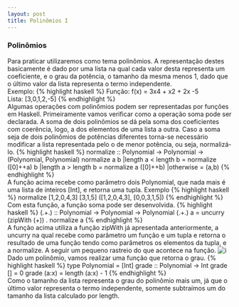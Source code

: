 ```yaml
---
layout: post
title: Polinômios I
---
```


### Polinômios
Para praticar utilizaremos como tema polinômios. A representação destes basicamente é dado por uma lista na qual cada valor desta representa um coeficiente, e o grau da potência, o tamanho da mesma menos 1, dado que o último valor da lista representa o termo independente.
<br>
Exemplo:
{% highlight haskell %}
Função: f(x) = 3x4 + x2 + 2x -5
<br>
Lista: [3,0,1,2,-5]
{% endhighlight %}  
Algumas operações com polinômios podem ser representadas por funções em Haskell. Primeiramente vamos verificar como a operação soma pode ser declarada. A soma de dois polinômios se dá pela soma dos coeficientes com coerência, logo, a dos elementos de uma lista a outra. Caso a soma seja de dois polinômios de potências diferentes torna-se necessário modificar a lista representada pelo o de menor potência, ou seja, normalizá-lo.
{% highlight haskell %}
normalize :: Polynomial -> Polynomial -> (Polynomial, Polynomial)
normalize a b
		|length a < length b = normalize ([0]++a) b
		|length a > length b = normalize a ([0]++b) 
		|otherwise = (a,b)
{% endhighlight %}  
A função acima recebe como parâmetro dois Polynomial, que nada mais é uma lista de inteiros [Int], e retorna uma tupla.
Exemplo
{% highlight haskell %}
normalize [1,2,0,4,3] [3,1,5]
([1,2,0,4,3], [0,0,3,1,5])
{% endhighlight %}  
Com esta função, a função soma pode ser desenvolvida. 
{% highlight haskell %}
(.+.) :: Polynomial -> Polynomial -> Polynomial
(.+.) a = uncurry (zipWith (+)) . normalize a
{% endhighlight %}  
A função acima utiliza a função zipWith já apresentada anteriormente, a uncurry na qual recebe como parâmetro um função e um tupla e retorna o resultado de uma função tendo como parâmetros os elementos da tupla, e a normalize.
A seguir um pequeno rastreio do que acontece na função.
![i](https://cloud.githubusercontent.com/assets/10578368/7751840/688a69ba-ffb2-11e4-8744-499933bd30d5.png)
<br>
Dado um polinômio, vamos realizar uma função que retorna o grau.
{% highlight haskell %}
type Polynomial = [Int]
grade :: Polynomial -> Int
grade [] = 0
grade (a:x) = length (a:x) - 1
{% endhighlight %}  
Como o tamanho da lista representa o grau do polinômio mais um, já que o último valor  representa o termo independente, somente subtraímos um do tamanho da lista calculado por length.


